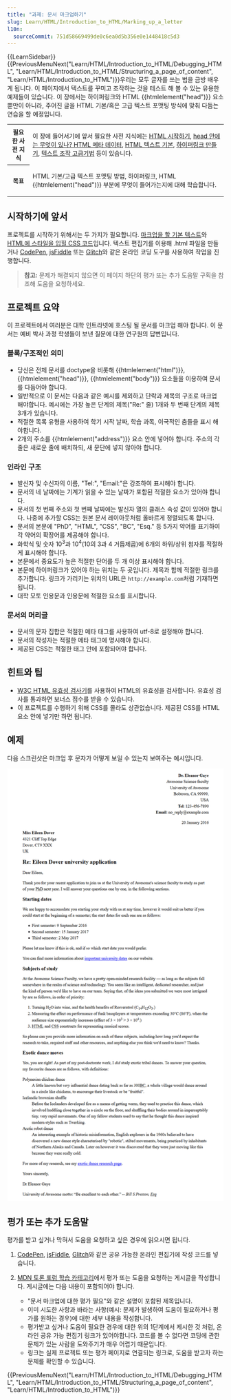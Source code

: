 ```yaml
---
title: "과제: 문서 마크업하기"
slug: Learn/HTML/Introduction_to_HTML/Marking_up_a_letter
l10n:
  sourceCommit: 751d58669499de0c6ea0d5b356e0e1448418c5d3
---
```


{{LearnSidebar}}{{PreviousMenuNext("Learn/HTML/Introduction_to_HTML/Debugging_HTML", "Learn/HTML/Introduction_to_HTML/Structuring_a_page_of_content", "Learn/HTML/Introduction_to_HTML")}}우리는 모두 글자를 쓰는 법을 금방 배우게 됩니다. 이 페이지에서 텍스트를 꾸미고 조작하는 것을 테스트 해 볼 수 있는 유용한 예제들이 있습니다. 이 장에서는 하이퍼링크와 HTML {{htmlelement("head")}} 요소뿐만이 아니라, 주어진 글을 HTML 기본/혹은 고급 텍스트 포맷팅 방식에 맞춰 다듬는 연습을 할 예정입니다.

<table class="learn-box standard-table">
  <tbody>
    <tr>
      <th scope="row">필요한 사전 지식</th>
      <td>
        <p>
          이 장에 들어서기에 앞서 필요한 사전 지식에는
          <a href="/ko/docs/Learn/HTML/Introduction_to_HTML/Getting_started"
            >HTML 시작하기</a
          >,
          <a
            href="/ko/docs/Learn/HTML/Introduction_to_HTML/The_head_metadata_in_HTML"
            >head 안에는 무엇이 있나? HTML 메타 데이터</a
          >,
          <a
            href="/ko/docs/Learn/HTML/Introduction_to_HTML/HTML_text_fundamentals"
            >HTML 텍스트 기본</a
          >,
          <a
            href="/ko/docs/Learn/HTML/Introduction_to_HTML/Creating_hyperlinks"
            >하이퍼링크 만들기</a
          >,
          <a
            href="/ko/docs/Learn/HTML/Introduction_to_HTML/Advanced_text_formatting"
            >텍스트 조작 고급기법</a
          >
          등이 있습니다.
        </p>
      </td>
    </tr>
    <tr>
      <th scope="row">목표</th>
      <td>
        <p>
          HTML 기본/고급 텍스트 포맷팅 방법, 하이퍼링크, HTML {{htmlelement("head")}} 부분에
          무엇이 들어가는지에 대해 학습합니다.
        </p>
      </td>
    </tr>
  </tbody>
</table>

## 시작하기에 앞서

프로젝트를 시작하기 위해서는 두 가지가 필요합니다. [마크업을 할 기본 텍스트](https://github.com/mdn/learning-area/blob/master/html/introduction-to-html/marking-up-a-letter-start/letter-text.txt)와 [HTML에 스타일을 입힐 CSS 코드](https://github.com/mdn/learning-area/blob/master/html/introduction-to-html/marking-up-a-letter-start/css.txt)입니다. 텍스트 편집기를 이용해 .html 파일을 만들거나 [CodePen](https://codepen.io/), [jsFiddle](https://jsfiddle.net/) 또는 [Glitch](https://glitch.com/)와 같은 온라인 코딩 도구를 사용하여 작업을 진행합니다.

> **참고:** 문제가 해결되지 않으면 이 페이지 하단의 평가 또는 추가 도움말 구획을 참조해 도움을 요청하세요.

## 프로젝트 요약

이 프로젝트에서 여러분은 대학 인트라넷에 호스팅 될 문서를 마크업 해야 합니다. 이 문서는 예비 박사 과정 학생들이 보낸 질문에 대한 연구원의 답변입니다.

### 블록/구조적인 의미

- 당신은 전체 문서를 doctype을 비롯해 {{htmlelement("html")}}, {{htmlelement("head")}}, {{htmlelement("body")}} 요소들을 이용하여 문서를 다듬어야 합니다.
- 일반적으로 이 문서는 다음과 같은 예시를 제외하고 단락과 제목의 구조로 마크업 해야합니다. 예시에는 가장 높은 단계의 제목("Re:" 줄) 1개와 두 번째 단계의 제목 3개가 있습니다.
- 적절한 목록 유형을 사용하여 학기 시작 날짜, 학습 과목, 이국적인 춤들을 표시 해야합니다.
- 2개의 주소를 {{htmlelement("address")}} 요소 안에 넣어야 합니다. 주소의 각 줄은 새로운 줄에 배치하되, 새 문단에 넣지 않아야 합니다.

### 인라인 구조

- 발신자 및 수신자의 이름, "Tel:", "Email:"은 강조하여 표시해야 합니다.
- 문서의 네 날짜에는 기계가 읽을 수 있는 날짜가 포함된 적절한 요소가 있어야 합니다.
- 문서의 첫 번째 주소와 첫 번째 날짜에는 발신자 열의 클래스 속성 값이 있어야 합니다. 나중에 추가할 CSS는 원본 문서 레이아웃처럼 올바르게 정렬되도록 합니다.
- 문서의 본문에 "PhD", "HTML", "CSS", "BC", "Esq." 등 5가지 약어를 표기하여 각 약어의 확장어를 제공해야 합니다.
- 화학식 및 숫자 10<sup>3</sup>과 10<sup>4</sup>(10의 3과 4 거듭제곱)에 6개의 하위/상위 첨자를 적절하게 표시해야 합니다.
- 본문에서 중요도가 높은 적절한 단어를 두 개 이상 표시해야 합니다.
- 본문에 하이퍼링크가 있어야 하는 위치는 두 곳입니다. 제목과 함께 적절한 링크를 추가합니다. 링크가 가리키는 위치의 URL은 `http://example.com`처럼 기재하면 됩니다.
- 대학 모토 인용문과 인용문에 적절한 요소를 표시합니다.

### 문서의 머리글

- 문서의 문자 집합은 적절한 메타 태그를 사용하여 utf-8로 설정해야 합니다.
- 문서의 작성자는 적절한 메타 태그에 명시해야 합니다.
- 제공된 CSS는 적절한 태그 안에 포함되어야 합니다.

## 힌트와 팁

- [W3C HTML 유효성 검사기](https://validator.w3.org/)를 사용하여 HTML의 유효성을 검사합니다. 유효성 검사를 통과하면 보너스 점수를 받을 수 있습니다.
- 이 프로젝트를 수행하기 위해 CSS를 몰라도 상관없습니다. 제공된 CSS를 HTML 요소 안에 넣기만 하면 됩니다.

## 예제

다음 스크린샷은 마크업 후 문자가 어떻게 보일 수 있는지 보여주는 예시입니다.

![Example](letter_screengrab_2.png)

## 평가 또는 추가 도움말

평가를 받고 싶거나 막혀서 도움을 요청하고 싶은 경우에 읽으시면 됩니다.

1. [CodePen](https://codepen.io/), [jsFiddle](https://jsfiddle.net/), [Glitch](https://glitch.com/)와 같은 공유 가능한 온라인 편집기에 작성 코드를 넣습니다.
2. [MDN 토론 포럼 학습 카테고리](https://discourse.mozilla.org/c/mdn/learn/250)에서 평가 또는 도움을 요청하는 게시글을 작성합니다. 게시글에는 다음 내용이 포함되어야 합니다.

   - "문서 마크업에 대한 평가 필요"와 같은 설명이 포함된 제목입니다.
   - 이미 시도한 사항과 바라는 사항(예시: 문제가 발생하여 도움이 필요하거나 평가를 원하는 경우)에 대한 세부 내용을 작성합니다.
   - 평가받고 싶거나 도움이 필요한 경우에 대한 위의 1단계에서 제시한 것 처럼, 온라인 공유 가능 편집기 링크가 있어야합니다. 코드를 볼 수 없다면 코딩에 관한 문제가 있는 사람을 도와주기가 매우 어렵기 때문입니다.
   - 링크는 실제 프로젝트 또는 평가 페이지로 연결되는 링크로, 도움을 받고자 하는 문제를 확인할 수 있습니다.

{{PreviousMenuNext("Learn/HTML/Introduction_to_HTML/Debugging_HTML", "Learn/HTML/Introduction_to_HTML/Structuring_a_page_of_content", "Learn/HTML/Introduction_to_HTML")}}
